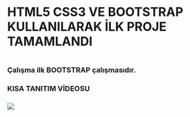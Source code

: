 <h1>HTML5 CSS3 VE BOOTSTRAP KULLANILARAK İLK PROJE TAMAMLANDI<h1>

<h3>Çalışma ilk BOOTSTRAP çalışmasıdır.<h3>

<h3>KISA TANITIM VİDEOSU<h3>

![](tanıtım.gif)
